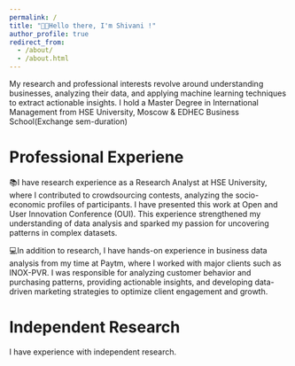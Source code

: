 ```yaml
---
permalink: /
title: "👋🏼Hello there, I'm Shivani !"
author_profile: true
redirect_from: 
  - /about/
  - /about.html
---
```


My research and professional interests revolve around understanding businesses, analyzing their data, and applying machine learning techniques to extract actionable insights. I hold a Master Degree in International Management from HSE University, Moscow & EDHEC Business School(Exchange sem-duration)

Professional Experiene
======
📚I have research experience as a Research Analyst at HSE University, where I contributed to crowdsourcing contests, analyzing the socio-economic profiles of participants. I have presented this work at Open and User Innovation Conference (OUI). This experience strengthened my understanding of data analysis 
and sparked my passion for uncovering patterns in complex datasets.

💻In addition to research, I have hands-on experience in business data analysis from my time at Paytm, 
where I worked with major clients such as INOX-PVR. I was responsible for analyzing customer behavior 
and purchasing patterns, providing actionable insights, and developing data-driven marketing strategies 
to optimize client engagement and growth.

Independent Research 
======
I have experience with independent research. 
